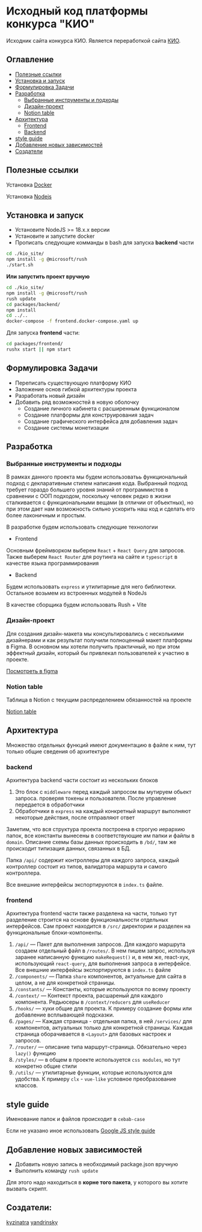 # Исходный код платформы конкурса "КИО"

Исходник сайта конкурса КИО. Является переработкой сайта [КИО](http://kio-nauka.ru). 

## Оглавление

- [Полезные ссылки](#полезные-ссылки)
- [Установка и запуск](#установка-и-запуск)
- [Формулировка Задачи](#формулировка-задачи)
- [Разработка](#разработка)
  - [Выбранные инструменты и подходы](#выбранные-инструменты-и-подходы)
  - [Дизайн-проект](#дизайн-проект)
  - [Notion table](#notion-table)
- [Архитектура](#архитектура)
  - [Frontend](#frontend)
  - [Backend](#backend)
- [style guide](#style-guide)
- [Добавление новых зависимостей](#добавление-новых-зависимостей)
- [Создатели](#cоздатели)

## Полезные ссылки

Установка [Docker](https://www.docker.com/)

Установка [Nodejs](https://nodejs.org/en)


## Установка и запуск

- Установите NodeJS >= 18.x.x версии
- Установите и запустите docker
- Прописать следующие комманды в bash для запуска **backend** части

```sh
cd ./kio_site/
npm install -g @microsoft/rush
./start.sh
```

**Или запустить проект вручную**

```sh
cd ./kio_site/
npm install -g @microsoft/rush
rush update
cd packages/backend/
npm install
cd ../..
docker-compose -f frontend.docker-compose.yaml up
```


Для запуска **frontend** части:

```sh
cd packages/frontend/
rushx start || npm start
```


## Формулировка Задачи

- Переписать существующую платформу КИО
- Заложение основ гибкой архитектуры проекта
- Разработать новый дизайн
- Добавить ряд возможностей в новую оболочку
  - Создание личного кабинета с расширенным функционалом
  - Создание платформы для конструирования задач
  - Создание графического интерфейса для добавления задач
  - Создание системы монетизации

## Разработка
### Выбранные инструменты и подходы

В рамках данного проекта мы будем использоватьь функциональный подход с декларативным стилем написания кода. Выбранный подход требует гораздо большего уровня знаний от программистов в сравнении с ООП подходом, поскольку человек редко в жизни сталкивается с функциональными вещами (в отличии от объектных), но при этом дает нам возможность сильно ускорить наш код и сделать его более лаконичным и простым.

В разработке будем использовать следующие технологии

- Frontend 

Основным фреймворком выберем `React` + `React Query` для запросов. Также выберем `React Router` для роутинга на сайте и `typescript` в качестве языка программирования

- Backend

Будем использовать `express` и утилитарные для него библиотеки. Остальное возьмем из встроенных модулей в NodeJs

В качестве сборщика будем использовать Rush + Vite

### Дизайн-проект

Для создания дизайн-макета мы консультировались с несколькими дизайнерами и как результат получили полноценный макет платформы в Figma. В основном мы хотели получить практичный, но при этом эффектный дизайн, который бы привлекал пользователей к участию в проекте.

[Посмотреть в figma](https://www.figma.com/file/l2QZZop4N5GKGqo9LFDma1/KIO-DESIGN?type=design&node-id=0%3A1&t=Qj9FyH6h9AFzRgz6-1)

### Notion table

Таблица в Notion с текущим распределением обязанностей на проекте

[Notion table](https://www.notion.so/3932769cf83843d3858e08da7397f1b4)

## Архитектура

Множество отдельных функций имеют документацию в файле к ним, тут только общие сведения об архитектуре
 
### backend

Архитектура backend части состоит из нескольких блоков

1. Это блок с `middleware` перед каждый запросом вы мутируем обьект запроса. проверяя токены и пользователя. После управление передается в обработчики
2. Обработчики в `express` на каждый конкретный маршрут выполняют некоторые действия, после отправляют ответ

Заметим, что вся структура проекта построена в строгую иерархию папок, все константы вынесены в соответствующие им папки и файлы в `domain`.
Описание схемы базы данных происходить в `/bd/`, там же происходит типизация данных, связанных в БД.

Папка `/api/` содержит контроллеры для каждого запроса, каждый контроллер состоит из типов, валидатора маршрута и самого контроллера.

Все внешние интерфейсы экспортируются в `index.ts` файле.

### frontend

Архитектура frontend части также разделена на части, только тут разделение строится на основе функциональности отдельных интерфейсов. Сам проект находится в `/src/` директории и разделен на функциональные блоки-компоненты.

1. `/api/` — Пакет для выполнения запросов. Для каждого маршрута создаем отдельный файл в `/routes/`. В нем пишем запрос, используя заранее написанную функцию `makeRequest()` и, в нем же, react-хук, использующий `react-query`, для выполнения запроса в интерфейсе. Все внешние интерфейсы экспортируются в `index.ts` файле 
2. `/components/` — Папка `share` компонентов, актуальные для сайта в целом, а не для конкретной страницы.
3. `/constants/` — Константы, которые используются по всему проекту
4. `/context/` — Контекст проекта, расшареный для каждого компонента. Редьюсеры в `/context/reducers` для `useReducer`
5. `/hooks/` — хуки общие для проекта. К примеру создание формы или добавление всплывающей подсказки.
6. `/pages/` — Каждая страница - отдельная папка, в ней `/services/` для компонентов, актуальных только для конкретной страницы. Каждая страница оборачивается в `<Layout>` для базовых настроек и запросов.
7. `/router/` — описание типа маршрут-страница. Обязательно через `lazy()` функцию
8. `/styles/` — в общем в проекте используется `css modules`, но тут конкретно общие стили
9. `/utils/` — утилитарные функции, которые используются для удобства. К примеру `clx` - `vue-like` условное преобразование классов.


## style guide

Именование папок и файлов происходит в `cebab-case`

Если не указано иное использовать [Google JS style guide](https://google.github.io/styleguide/jsguide.html)

## Добавление новых зависимостей

- Добавить новую запись в необходимый package.json вручную
- Выполнить команду `rush update`

Для этого надо находиться в **корне того пакета**, у которого вы хотите вызвать скрипт.


## Создатели:

[kyzinatra](https://github.com/kyzinatra)
[yandrinsky](https://github.com/yandrinsky)
